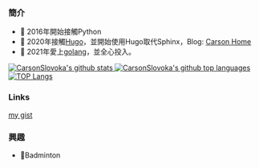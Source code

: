 ### 簡介
- 🌱 2016年開始接觸Python
- 🌱 2020年接觸[Hugo]，並開始使用Hugo取代Sphinx，Blog: [Carson Home](https://carsonslovoka.github.io/site-markmap/)
- 🌱 2021年愛上[golang]，並全心投入。

<a href="https://github.com/CarsonSlovoka">
  <img src="https://github-readme-stats.vercel.app/api?username=CarsonSlovoka&show_icons=true&count_private=true&theme=highcontrast" alt="CarsonSlovoka's github stats" />
  <img src="https://github-readme-stats.vercel.app/api/top-langs/?username=CarsonSlovoka&amp;theme=highcontrast&amp;layout=compact" alt="CarsonSlovoka's github top languages">
  <img src="https://github-readme-stats.vercel.app/api/top-langs?username=CarsonSlovoka&amp;langs_count=8&amp;theme=highcontrast" alt="TOP Langs">
</a>

</a>

### Links

[my gist](https://gist.github.com/CarsonSlovoka)

### 興趣
- 🏸Badminton

<!--
**CarsonSlovoka/CarsonSlovoka** is a ✨ _special_ ✨ repository because its `README.md` (this file) appears on your GitHub profile.

Here are some ideas to get you started:

- 🔭 I’m currently working on ...
- 🌱 I’m currently learning ...
- 👯 I’m looking to collaborate on ...
- 🤔 I’m looking for help with ...
- 💬 Ask me about ...
- 📫 How to reach me: ...
- 😄 Pronouns: ...
- ⚡ Fun fact: ...


[![TOP Langs](https://github-readme-stats.vercel.app/api/top-langs?username=CarsonSlovoka&amp;langs_count=8&amp;theme=highcontrast)](https://github.com/CarsonSlovoka)
[![TOP Langs](https://github-readme-stats.vercel.app/api/top-langs/?username=CarsonSlovoka&amp;theme=highcontrast&amp;layout=compact)
[![CarsonSlovoka's github stats](https://github-readme-stats.vercel.app/api?username=CarsonSlovoka&show_icons=true&count_private=true&theme=highcontrast)

-->

[golang]: https://golang.org/
[Hugo]: https://gohugo.io/
